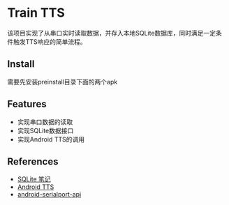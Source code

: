 Train TTS
===========
该项目实现了从串口实时读取数据，并存入本地SQLite数据库，同时满足一定条件触发TTS响应的简单流程。

Install
-----------
需要先安装preinstall目录下面的两个apk

Features
-----------
* 实现串口数据的读取
* 实现SQLite数据接口
* 实现Android TTS的调用

References
------------
* [SQLite 笔记](https://hackpad.com/SQLite-vOapONJo3de)
* [Android TTS](http://www.tutorialspoint.com/android/android_text_to_speech.htm)
* [android-serialport-api](https://code.google.com/p/android-serialport-api/)